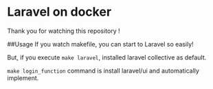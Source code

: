 # Laravel on docker
Thank you for watching this repository !

##Usage
If you watch makefile, you can start to Laravel so easily!

But, if you execute ```make laravel```, installed laravel collective as default.

```make login_function``` command is install laravel/ui  and automatically implement. 
